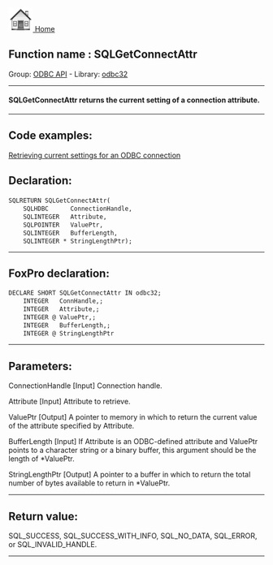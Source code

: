 [<img src="../../images/home.png"> Home ](https://github.com/VFPX/Win32API)  

## Function name : SQLGetConnectAttr
Group: [ODBC API](../../functions_group.md#ODBC_API)  -  Library: [odbc32](../../libraries.md#odbc32)  
***  


#### SQLGetConnectAttr returns the current setting of a connection attribute.
***  


## Code examples:
[Retrieving current settings for an ODBC connection](../../samples/sample_292.md)  

## Declaration:
```foxpro  
SQLRETURN SQLGetConnectAttr(
	SQLHDBC      ConnectionHandle,
	SQLINTEGER   Attribute,
	SQLPOINTER   ValuePtr,
	SQLINTEGER   BufferLength,
	SQLINTEGER * StringLengthPtr);  
```  
***  


## FoxPro declaration:
```foxpro  
DECLARE SHORT SQLGetConnectAttr IN odbc32;
	INTEGER   ConnHandle,;
	INTEGER   Attribute,;
	INTEGER @ ValuePtr,;
	INTEGER   BufferLength,;
	INTEGER @ StringLengthPtr  
```  
***  


## Parameters:
ConnectionHandle 
[Input]
Connection handle. 

Attribute 
[Input]
Attribute to retrieve. 

ValuePtr 
[Output]
A pointer to memory in which to return the current value of the attribute specified by Attribute. 

BufferLength 
[Input]
If Attribute is an ODBC-defined attribute and ValuePtr points to a character string or a binary buffer, this argument should be the length of *ValuePtr. 

StringLengthPtr 
[Output]
A pointer to a buffer in which to return the total number of bytes available to return in *ValuePtr.   
***  


## Return value:
SQL_SUCCESS, SQL_SUCCESS_WITH_INFO, SQL_NO_DATA, SQL_ERROR, or SQL_INVALID_HANDLE.  
***  

